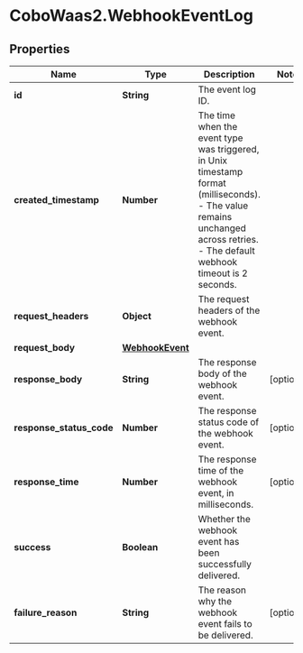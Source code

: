 # CoboWaas2.WebhookEventLog

## Properties

Name | Type | Description | Notes
------------ | ------------- | ------------- | -------------
**id** | **String** | The event log ID. | 
**created_timestamp** | **Number** | The time when the event type was triggered, in Unix timestamp format (milliseconds). - The value remains unchanged across retries. - The default webhook timeout is 2 seconds.  | 
**request_headers** | **Object** | The request headers of the webhook event. | 
**request_body** | [**WebhookEvent**](WebhookEvent.md) |  | 
**response_body** | **String** | The response body of the webhook event. | [optional] 
**response_status_code** | **Number** | The response status code of the webhook event. | [optional] 
**response_time** | **Number** | The response time of the webhook event, in milliseconds. | [optional] 
**success** | **Boolean** | Whether the webhook event has been successfully delivered. | 
**failure_reason** | **String** | The reason why the webhook event fails to be delivered. | [optional] 


